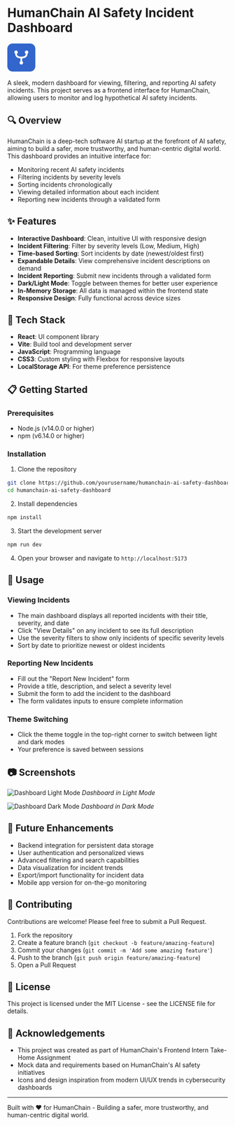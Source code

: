 # HumanChain AI Safety Incident Dashboard

![HumanChain Logo](public/humanchain-favicon.svg)

A sleek, modern dashboard for viewing, filtering, and reporting AI safety incidents. This project serves as a frontend interface for HumanChain, allowing users to monitor and log hypothetical AI safety incidents.

## 🔍 Overview

HumanChain is a deep-tech software AI startup at the forefront of AI safety, aiming to build a safer, more trustworthy, and human-centric digital world. This dashboard provides an intuitive interface for:

- Monitoring recent AI safety incidents
- Filtering incidents by severity levels
- Sorting incidents chronologically
- Viewing detailed information about each incident
- Reporting new incidents through a validated form

## ✨ Features

- **Interactive Dashboard**: Clean, intuitive UI with responsive design
- **Incident Filtering**: Filter by severity levels (Low, Medium, High)
- **Time-based Sorting**: Sort incidents by date (newest/oldest first)
- **Expandable Details**: View comprehensive incident descriptions on demand
- **Incident Reporting**: Submit new incidents through a validated form
- **Dark/Light Mode**: Toggle between themes for better user experience
- **In-Memory Storage**: All data is managed within the frontend state
- **Responsive Design**: Fully functional across device sizes

## 🚀 Tech Stack

- **React**: UI component library
- **Vite**: Build tool and development server
- **JavaScript**: Programming language
- **CSS3**: Custom styling with Flexbox for responsive layouts
- **LocalStorage API**: For theme preference persistence

## 📋 Getting Started

### Prerequisites

- Node.js (v14.0.0 or higher)
- npm (v6.14.0 or higher)

### Installation

1. Clone the repository
```bash
git clone https://github.com/yourusername/humanchain-ai-safety-dashboard.git
cd humanchain-ai-safety-dashboard
```

2. Install dependencies
```bash
npm install
```

3. Start the development server
```bash
npm run dev
```

4. Open your browser and navigate to `http://localhost:5173`

## 🔧 Usage

### Viewing Incidents
- The main dashboard displays all reported incidents with their title, severity, and date
- Click "View Details" on any incident to see its full description
- Use the severity filters to show only incidents of specific severity levels
- Sort by date to prioritize newest or oldest incidents

### Reporting New Incidents
- Fill out the "Report New Incident" form
- Provide a title, description, and select a severity level
- Submit the form to add the incident to the dashboard
- The form validates inputs to ensure complete information

### Theme Switching
- Click the theme toggle in the top-right corner to switch between light and dark modes
- Your preference is saved between sessions

## 📷 Screenshots

![Dashboard Light Mode](screenshots/dashboard-light.png)
*Dashboard in Light Mode*

![Dashboard Dark Mode](screenshots/dashboard-dark.png)
*Dashboard in Dark Mode*

## 🔮 Future Enhancements

- Backend integration for persistent data storage
- User authentication and personalized views
- Advanced filtering and search capabilities
- Data visualization for incident trends
- Export/import functionality for incident data
- Mobile app version for on-the-go monitoring

## 🤝 Contributing

Contributions are welcome! Please feel free to submit a Pull Request.

1. Fork the repository
2. Create a feature branch (`git checkout -b feature/amazing-feature`)
3. Commit your changes (`git commit -m 'Add some amazing feature'`)
4. Push to the branch (`git push origin feature/amazing-feature`)
5. Open a Pull Request

## 📜 License

This project is licensed under the MIT License - see the LICENSE file for details.

## 🙏 Acknowledgements

- This project was created as part of HumanChain's Frontend Intern Take-Home Assignment
- Mock data and requirements based on HumanChain's AI safety initiatives
- Icons and design inspiration from modern UI/UX trends in cybersecurity dashboards

---

Built with ❤️ for HumanChain - Building a safer, more trustworthy, and human-centric digital world.
